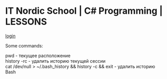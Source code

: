 # IT Nordic School | C# Programming | LESSONS 

[login][auth]

[auth]: <https://study.inordic.ru/>

Some commands:

   pwd - текущее расположение  
   history -rc - удалить историю текущей сессии  
   cat /dev/null > ~/.bash_history && history -c && exit - удалить историю Bash  
